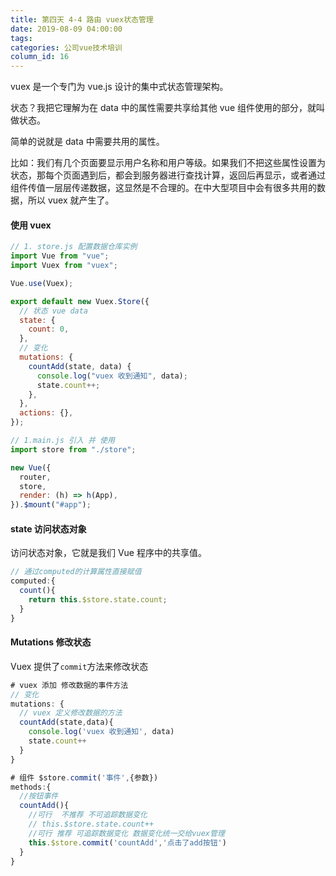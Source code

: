 ```yaml
---
title: 第四天 4-4 路由 vuex状态管理
date: 2019-08-09 04:00:00
tags:
categories: 公司vue技术培训
column_id: 16
---
```


vuex 是一个专门为 vue.js 设计的集中式状态管理架构。

状态？我把它理解为在 data 中的属性需要共享给其他 vue 组件使用的部分，就叫做状态。

简单的说就是 data 中需要共用的属性。

比如：我们有几个页面要显示用户名称和用户等级。如果我们不把这些属性设置为状态，那每个页面遇到后，都会到服务器进行查找计算，返回后再显示，或者通过组件传值一层层传递数据，这显然是不合理的。在中大型项目中会有很多共用的数据，所以 vuex 就产生了。

#### 使用 vuex

```javascript
// 1. store.js 配置数据仓库实例
import Vue from "vue";
import Vuex from "vuex";

Vue.use(Vuex);

export default new Vuex.Store({
  // 状态 vue data
  state: {
    count: 0,
  },
  // 变化
  mutations: {
    countAdd(state, data) {
      console.log("vuex 收到通知", data);
      state.count++;
    },
  },
  actions: {},
});
```

```javascript
// 1.main.js 引入 并 使用
import store from "./store";

new Vue({
  router,
  store,
  render: (h) => h(App),
}).$mount("#app");
```

#### state 访问状态对象

访问状态对象，它就是我们 Vue 程序中的共享值。

```javascript
// 通过computed的计算属性直接赋值
computed:{
  count(){
    return this.$store.state.count;
  }
}
```

#### Mutations 修改状态

Vuex 提供了`commit`方法来修改状态

```javascript
# vuex 添加 修改数据的事件方法
// 变化
mutations: {
  // vuex 定义修改数据的方法
  countAdd(state,data){
    console.log('vuex 收到通知', data)
    state.count++
  }
}
```

```javascript
# 组件 $store.commit('事件',{参数})
methods:{
  //按钮事件
  countAdd(){
    //可行  不推荐 不可追踪数据变化
    // this.$store.state.count++
    //可行 推荐 可追踪数据变化 数据变化统一交给vuex管理
    this.$store.commit('countAdd','点击了add按钮')
  }
}
```
